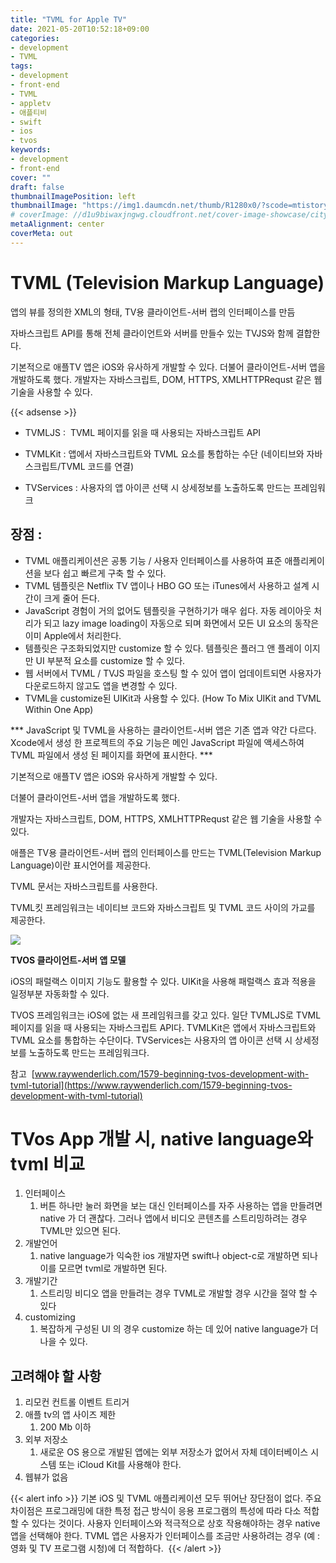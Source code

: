 ```yaml
---
title: "TVML for Apple TV"
date: 2021-05-20T10:52:18+09:00
categories: 
- development
- TVML
tags: 
- development
- front-end
- TVML
- appletv
- 애플티비
- swift
- ios
- tvos
keywords: 
- development
- front-end
cover: ""
draft: false
thumbnailImagePosition: left
thumbnailImage: "https://img1.daumcdn.net/thumb/R1280x0/?scode=mtistory2&fname=https%3A%2F%2Fblog.kakaocdn.net%2Fdn%2FwnAC2%2FbtqTjDSw0yM%2FwMuRK6MZPjPJ9V9ZqdYlM0%2Fimg.jpg"
# coverImage: //d1u9biwaxjngwg.cloudfront.net/cover-image-showcase/city.jpg
metaAlignment: center
coverMeta: out
---
```


# TVML (Television Markup Language)

앱의 뷰를 정의한 XML의 형태, TV용 클라이언트-서버 랩의 인터페이스를 만듬

자바스크립트 API를 통해 전체 클라이언트와 서버를 만들수 있는 TVJS와 함께 결합한다.

기본적으로 애플TV 앱은 iOS와 유사하게 개발할 수 있다. 더불어 클라이언트-서버 앱을 개발하도록 했다. 개발자는 자바스크립트, DOM, HTTPS, XMLHTTPRequst 같은 웹 기술을 사용할 수 있다.

{{< adsense >}}


- TVMLJS :  TVML 페이지를 읽을 때 사용되는 자바스크립트 API

- TVMLKit : 앱에서 자바스크립트와 TVML 요소를 통합하는 수단 (네이티브와 자바스크립트/TVML 코드를 연결)

- TVServices : 사용자의 앱 아이콘 선택 시 상세정보를 노출하도록 만드는 프레임워크



## 장점 :

- TVML 애플리케이션은 공통 기능 / 사용자 인터페이스를 사용하여 표준 애플리케이션을 보다 쉽고 빠르게 구축 할 수 있다.
- TVML 템플릿은 Netflix TV 앱이나 HBO GO 또는 iTunes에서 사용하고 설계 시간이 크게 줄어 든다.
- JavaScript 경험이 거의 없어도 템플릿을 구현하기가 매우 쉽다. 자동 레이아웃 처리가 되고 lazy image loading이 자동으로 되며 화면에서 모든 UI 요소의 동작은 이미 Apple에서 처리한다.
- 템플릿은 구조화되었지만 customize 할 수 있다. 템플릿은 플러그 앤 플레이 이지만 UI 부분적 요소를 customize 할 수 있다.
- 웹 서버에서 TVML / TVJS 파일을 호스팅 할 수 있어 앱이 업데이트되면 사용자가 다운로드하지 않고도 앱을 변경할 수 있다.
- TVML을 customize된 UIKit과 사용할 수 있다. (How To Mix UIKit and TVML Within One App)



*** JavaScript 및 TVML을 사용하는 클라이언트-서버 앱은 기존 앱과 약간 다르다. Xcode에서 생성 한 프로젝트의 주요 기능은 메인 JavaScript 파일에 액세스하여 TVML 파일에서 생성 된 페이지를 화면에 표시한다. ***



기본적으로 애플TV 앱은 iOS와 유사하게 개발할 수 있다.

더불어 클라이언트-서버 앱을 개발하도록 했다.

개발자는 자바스크립트, DOM, HTTPS, XMLHTTPRequst 같은 웹 기술을 사용할 수 있다.

애플은 TV용 클라이언트-서버 랩의 인터페이스를 만드는 TVML(Television Markup Language)이란 표시언어를 제공한다.

TVML 문서는 자바스크립트를 사용한다.

TVML킷 프레임워크는 네이티브 코드와 자바스크립트 및 TVML 코드 사이의 가교를 제공한다.

![](https://img1.daumcdn.net/thumb/R1280x0/?scode=mtistory2&fname=https%3A%2F%2Fblog.kakaocdn.net%2Fdn%2FwnAC2%2FbtqTjDSw0yM%2FwMuRK6MZPjPJ9V9ZqdYlM0%2Fimg.jpg)

**TVOS 클라이언트-서버 앱 모델**

iOS의 패럴랙스 이미지 기능도 활용할 수 있다. UIKit을 사용해 패럴랙스 효과 적용을 일정부분 자동화할 수 있다.

TVOS 프레임워크는 iOS에 없는 새 프레임워크를 갖고 있다. 일단 TVMLJS로 TVML 페이지를 읽을 때 사용되는 자바스크립트 API다. TVMLKit은 앱에서 자바스크립트와 TVML 요소를 통합하는 수단이다. TVServices는 사용자의 앱 아이콘 선택 시 상세정보를 노출하도록 만드는 프레임워크다.


참고 
[www.raywenderlich.com/1579-beginning-tvos-development-with-tvml-tutorial](https://www.raywenderlich.com/1579-beginning-tvos-development-with-tvml-tutorial)


# TVos App 개발 시, native language와 tvml 비교


1. 인터페이스
   1. 버튼 하나만 눌러 화면을 보는 대신 인터페이스를 자주 사용하는 앱을 만들려면 native 가 더 괜찮다. 그러나 앱에서 비디오 콘텐츠를 스트리밍하려는 경우 TVML만 있으면 된다.
2. 개발언어
   1. native language가 익숙한 ios 개발자면 swift나 object-c로 개발하면 되나 이를 모르면 tvml로 개발하면 된다.
3. 개발기간
   1. 스트리밍 비디오 앱을 만들려는 경우 TVML로 개발할 경우 시간을 절약 할 수 있다
4. customizing
   1. 복잡하게 구성된 UI 의 경우 customize 하는 데 있어 native language가 더 나을 수 있다.


## 고려해야 할 사항


1. 리모컨 컨트롤 이벤트 트리거
2. 애플 tv의 앱 사이즈 제한
   1. 200 Mb 이하
3. 외부 저장소
   1. 새로운 OS 용으로 개발된 앱에는 외부 저장소가 없어서 자체 데이터베이스 시스템 또는 iCloud Kit를 사용해야 한다.
4. 웹뷰가 없음


{{< alert info >}}
기본 iOS 및 TVML 애플리케이션 모두 뛰어난 장단점이 없다. 주요 차이점은 프로그래밍에 대한 특정 접근 방식이 응용 프로그램의 특성에 따라 다소 적합 할 수 있다는 것이다. 사용자 인터페이스와 적극적으로 상호 작용해야하는 경우 native 앱을 선택해야 한다. TVML 앱은 사용자가 인터페이스를 조금만 사용하려는 경우 (예 : 영화 및 TV 프로그램 시청)에 더 적합하다. 
{{< /alert >}}


